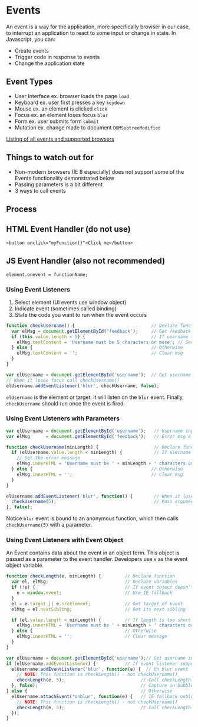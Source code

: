 # Events

An event is a way for the application, more specifically browser in our case, to interrupt an application to react to some input or change in state. In Javascript, you can:

* Create events
* Trigger code in response to events
* Change the application state

## Event Types

* User Interface ex. browser loads the page `load`
* Keyboard ex. user first presses a key `keydown`
* Mouse ex. an element is clicked `click`
* Focus ex. an element loses focus `blur`
* Form ex. user submits form `submit`
* Mutation ex. change made to document `DOMSubtreeModified`

[Listing of all events and supported browsers](https://www.quirksmode.org/dom/events/index.html)

## Things to watch out for

* Non-modern browsers (IE 8 especially) does not support some of the Events functionality demonstrated below
* Passing parameters is a bit different
* 3 ways to call events

## Process

## HTML Event Handler (do not use)

`<button onclick="myFunction()">Click me</button>`

## JS Event Handler (also not recommended)

`element.onevent = functionName;`

### Using Event Listeners
1. Select element (UI events use window object)
2. Indicate event (sometimes called binding)
3. State the code you want to run when the event occurs

```javascript
function checkUsername() {                             // Declare function
  var elMsg = document.getElementById('feedback');     // Get feedback element
  if (this.value.length < 5) {                         // If username too short
    elMsg.textContent = 'Username must be 5 characters or more'; // Set msg
  } else {                                             // Otherwise
    elMsg.textContent = '';                            // Clear msg
  }
}

var elUsername = document.getElementById('username');  // Get username input
// When it loses focus call checkUsername()
elUsername.addEventListener('blur', checkUsername, false);
```

`elUsername` is the element or target. It will listen on the `blur` event. Finally, `checkUsername` should run once the event is fired. 

### Using Event Listeners with Parameters

```javascript
var elUsername = document.getElementById('username');   // Username input
var elMsg      = document.getElementById('feedback');   // Error msg element

function checkUsername(minLength) {                     // Declare function
  if (elUsername.value.length < minLength) {            // If username too short
    // Set the error message
    elMsg.innerHTML = 'Username must be ' + minLength + ' characters or more';
  } else {                                             // Otherwise
    elMsg.innerHTML = '';                              // Clear msg
  }
}

elUsername.addEventListener('blur', function() {        // When it loses focus
  checkUsername(5);                                     // Pass argument here
}, false);
```

Notice `blur` event is bound to an anonymous function, which then calls `checkUsername(5)` with a parameter.

### Using Event Listeners with Event Object

An Event contains data about the event in an object form. This object is passed as a parameter to the event handler. Developers use `e` as the event object variable. 

```javascript
function checkLength(e, minLength) {         // Declare function
  var el, elMsg;                             // Declare variables
  if (!e) {                                  // If event object doesn't exist
    e = window.event;                        // Use IE fallback
  }
  el = e.target || e.srcElement;             // Get target of event
  elMsg = el.nextSibling;                    // Get its next sibling

  if (el.value.length < minLength) {         // If length is too short set msg
    elMsg.innerHTML = 'Username must be ' + minLength + ' characters or more';
  } else {                                   // Otherwise
    elMsg.innerHTML = '';                    // Clear message
  }
}

var elUsername = document.getElementById('username');// Get username input
if (elUsername.addEventListener) {           // If event listener supported
  elUsername.addEventListener('blur', function(e) {  // On blur event
    // NOTE: This function is checkLength() - not checkUsername()
    checkLength(e, 5);                             // Call checkLength()
  }, false);                                       // Capture in bubble phase
} else {                                           // Otherwise
  elUsername.attachEvent('onblur', function(e) {   // IE fallback onblur
    // NOTE: This function is checkLength() - not checkUsername()
    checkLength(e, 5);                             // Call checkLength()
  });
}
```



